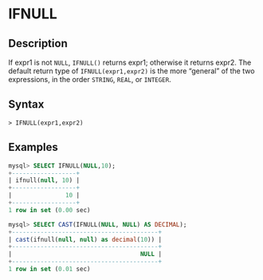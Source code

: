 # **IFNULL**

## **Description**

If expr1 is not `NULL`, `IFNULL()` returns expr1; otherwise it returns expr2.
The default return type of `IFNULL(expr1,expr2)` is the more “general” of the two expressions, in the order `STRING`, `REAL`, or `INTEGER`.

## **Syntax**

```
> IFNULL(expr1,expr2)
```

## **Examples**

```sql
mysql> SELECT IFNULL(NULL,10);
+------------------+
| ifnull(null, 10) |
+------------------+
|               10 |
+------------------+
1 row in set (0.00 sec)
```

```sql
mysql> SELECT CAST(IFNULL(NULL, NULL) AS DECIMAL);
+-----------------------------------------+
| cast(ifnull(null, null) as decimal(10)) |
+-----------------------------------------+
|                                    NULL |
+-----------------------------------------+
1 row in set (0.01 sec)
```
